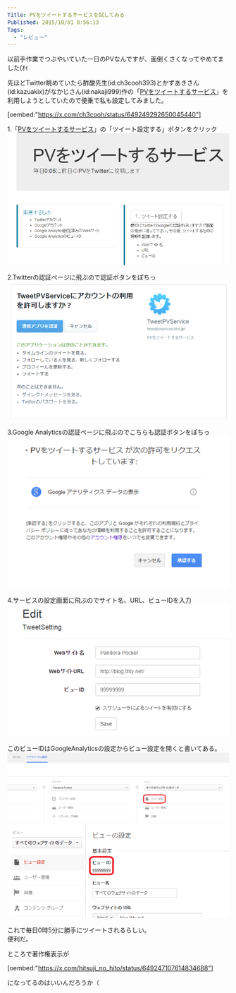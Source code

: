 ```yaml
---
Title: PVをツイートするサービスを試してみる
Published: 2015/10/01 0:56:13
Tags:
  - "レビュー"
---
```

以前手作業でつぶやいていた一日のPVなんですが、面倒くさくなってやめてました(ｵｲ  

先ほどTwitter眺めていたら酢酸先生(id:ch3cooh393)とかずあきさん(id:kazuakix)がなかじさん(id:nakaji999)作の「[PVをツイートするサービス](http://tweetpvservice.nkd.jp)」を利用しようとしていたので便乗で私も設定してみました。  


[oembed:"https://x.com/ch3cooh/status/649249292650045440"]

1.「[PVをツイートするサービス](http://tweetpvservice.nkd.jp/)」の「ツイート設定する」ボタンをクリック
![](20151001004737.png) 

2.Twitterの認証ページに飛ぶので認証ボタンをぽちっ
![](20151001005117.png) 

3.Google Analyticsの認証ページに飛ぶのでこちらも認証ボタンをぽちっ
![](20151001005151.png) 

4.サービスの設定画面に飛ぶのでサイト名、URL、ビューIDを入力
![](20151001005313.png) 

このビューIDはGoogleAnalyticsの設定からビュー設定を開くと書いてある。  
![](20151001005453.png) 
![](20151001005611.png) 

これで毎日0時5分に勝手にツイートされるらしい。  
便利だ。  

ところで著作権表示が

[oembed:"https://x.com/hitsuji_no_hito/status/649247107614834688"]

になってるのはいいんだろうか（